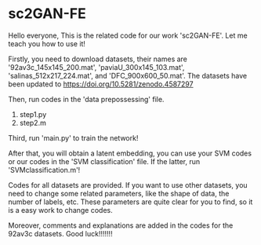 # sc2GAN-FE
Hello everyone,
This is the related code for our work 'sc2GAN-FE'.
Let me teach you how to use it!

Firstly, you need to download datasets, their names are '92av3c_145x145_200.mat', 'paviaU_300x145_103.mat', 'salinas_512x217_224.mat', and 'DFC_900x600_50.mat'.
The datasets have been updated to https://doi.org/10.5281/zenodo.4587297

Then, run codes in the 'data prepossessing' file.
1. step1.py
2. step2.m

Third, run 'main.py' to train the network!

After that, you will obtain a latent embedding, you can use your SVM codes or our codes in the 'SVM classification' file.
If the latter, run 'SVMclassification.m'!

Codes for all datasets are provided. If you want to use other datasets, you need to change some related parameters, like the shape of data, the number of labels, etc. These parameters are quite clear for you to find, so it is a easy work to change codes. 

Moreover, comments and explanations are added in the codes for the 92av3c datasets. Good luck!!!!!!!

